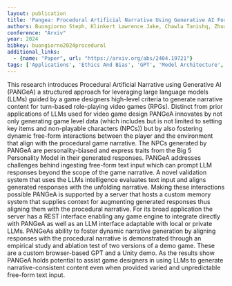 ```yaml
---
layout: publication
title: 'Pangea: Procedural Artificial Narrative Using Generative AI For Turn-based Video Games'
authors: Buongiorno Steph, Klinkert Lawrence Jake, Chawla Tanishq, Zhuang Zixin, Clark Corey
conference: "Arxiv"
year: 2024
bibkey: buongiorno2024procedural
additional_links:
  - {name: "Paper", url: "https://arxiv.org/abs/2404.19721"}
tags: ['Applications', 'Ethics And Bias', 'GPT', 'Model Architecture', 'Prompting', 'RAG', 'Reinforcement Learning']
---
```

This research introduces Procedural Artificial Narrative using Generative AI (PANGeA) a structured approach for leveraging large language models (LLMs) guided by a game designers high-level criteria to generate narrative content for turn-based role-playing video games (RPGs). Distinct from prior applications of LLMs used for video game design PANGeA innovates by not only generating game level data (which includes but is not limited to setting key items and non-playable characters (NPCs)) but by also fostering dynamic free-form interactions between the player and the environment that align with the procedural game narrative. The NPCs generated by PANGeA are personality-biased and express traits from the Big 5 Personality Model in their generated responses. PANGeA addresses challenges behind ingesting free-form text input which can prompt LLM responses beyond the scope of the game narrative. A novel validation system that uses the LLMs intelligence evaluates text input and aligns generated responses with the unfolding narrative. Making these interactions possible PANGeA is supported by a server that hosts a custom memory system that supplies context for augmenting generated responses thus aligning them with the procedural narrative. For its broad application the server has a REST interface enabling any game engine to integrate directly with PANGeA as well as an LLM interface adaptable with local or private LLMs. PANGeAs ability to foster dynamic narrative generation by aligning responses with the procedural narrative is demonstrated through an empirical study and ablation test of two versions of a demo game. These are a custom browser-based GPT and a Unity demo. As the results show PANGeA holds potential to assist game designers in using LLMs to generate narrative-consistent content even when provided varied and unpredictable free-form text input.
